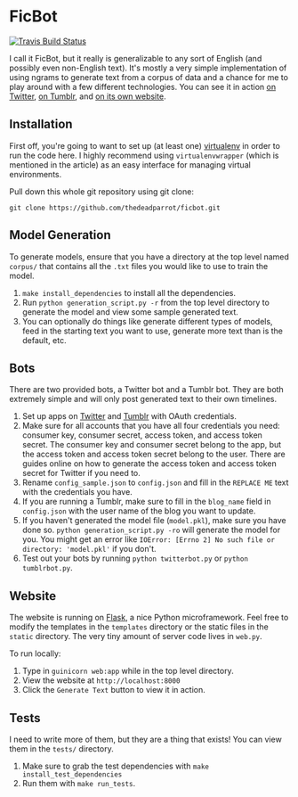 FicBot
=======

[![Travis Build Status](https://travis-ci.org/thedeadparrot/ficbot.svg?branch=master)](https://travis-ci.org/thedeadparrot/ficbot)

I call it FicBot, but it really is generalizable to any sort of English (and possibly even non-English text). It's mostly a very simple implementation of using ngrams to generate text from a corpus of data and a chance for me to play around with a few different technologies. You can see it in action [on Twitter](https://twitter.com/generatedficbot), [on Tumblr](http://ficbot.tumblr.com/), and [on its own website](http://ficbot.herokuapp.com/).

Installation
-------------

First off, you're going to want to set up (at least one) [virtualenv](http://docs.python-guide.org/en/latest/dev/virtualenvs/) in order to run the code here. I highly recommend using `virtualenvwrapper` (which is mentioned in the article) as an easy interface for managing virtual environments.

Pull down this whole git repository using git clone:

```
git clone https://github.com/thedeadparrot/ficbot.git
```


Model Generation
----------------

To generate models, ensure that you have a directory at the top level named `corpus/` that contains all the `.txt` files you would like to use to train the model.

1. `make install_dependencies` to install all the dependencies.
2. Run `python generation_script.py -r` from the top level directory to generate the model and view some sample generated text. 
3. You can optionally do things like generate different types of models, feed in the starting text you want to use, generate more text than is the default, etc.


Bots
-----

There are two provided bots, a Twitter bot and a Tumblr bot. They are both extremely simple and will only post generated text to their own timelines. 

1. Set up apps on [Twitter](https://apps.twitter.com/) and [Tumblr](https://www.tumblr.com/oauth/apps) with OAuth credentials.
2. Make sure for all accounts that you have all four credentials you need: consumer key, consumer secret, access token, and access token secret. The consumer key and consumer secret belong to the app, but the access token and access token secret belong to the user. There are guides online on how to generate the access token and access token secret for Twitter if you need to.
3. Rename `config_sample.json` to `config.json` and fill in the `REPLACE ME` text with the credentials you have.
4. If you are running a Tumblr, make sure to fill in the `blog_name` field in `config.json` with the user name of the blog you want to update.
5. If you haven't generated the model file (`model.pkl`), make sure you have done so. `python generation_script.py -ro` will generate the model for you. You might get an error like `IOError: [Errno 2] No such file or directory: 'model.pkl'` if you don't.
5. Test out your bots by running `python twitterbot.py` or `python tumblrbot.py`.


Website
---------

The website is running on [Flask](http://flask.pocoo.org/), a nice Python microframework. Feel free to modify the templates in the `templates` directory or the static files in the `static` directory. The very tiny amount of server code lives in `web.py`.

To run locally:

1. Type in `guinicorn web:app` while in the top level directory.
2. View the website at `http://localhost:8000`
3. Click the `Generate Text` button to view it in action.


Tests
-----

I need to write more of them, but they are a thing that exists! You can view them in the `tests/` directory.

1. Make sure to grab the test dependencies with `make install_test_dependencies`
2. Run them with `make run_tests`.
